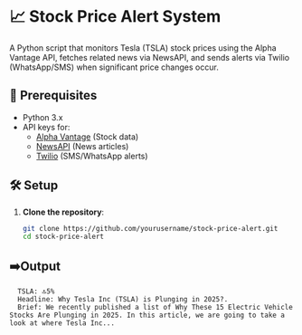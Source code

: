 # 📈 Stock Price Alert System

A Python script that monitors Tesla (TSLA) stock prices using the Alpha Vantage API, fetches related news via NewsAPI, and sends alerts via Twilio (WhatsApp/SMS) when significant price changes occur.

## 🔧 Prerequisites
- Python 3.x
- API keys for:
  - [Alpha Vantage](https://www.alphavantage.co) (Stock data)
  - [NewsAPI](https://newsapi.org) (News articles)
  - [Twilio](https://twilio.com) (SMS/WhatsApp alerts)

## 🛠 Setup
1. **Clone the repository**:
   ```bash
   git clone https://github.com/yourusername/stock-price-alert.git
   cd stock-price-alert

## ➡️Output
```Message
  TSLA: 🔝5% 
  Headline: Why Tesla Inc (TSLA) is Plunging in 2025?. 
  Brief: We recently published a list of Why These 15 Electric Vehicle Stocks Are Plunging in 2025. In this article, we are going to take a look at where Tesla Inc...
